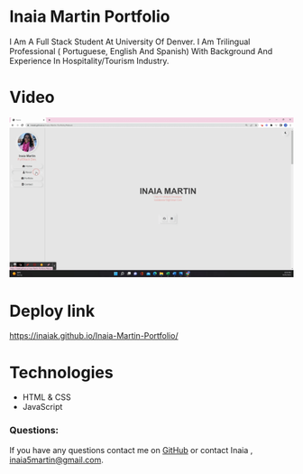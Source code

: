 # Inaia Martin Portfolio

I Am A Full Stack Student At University Of Denver. 
I Am Trilingual Professional ( Portuguese, English And Spanish) With Background And Experience In Hospitality/Tourism Industry.

# Video
<img src="https://github.com/InaiaK/Inaia-Martin-Portfolio/blob/main/Untitled_%20Sep%2020%2C%202022%208_40%20PM%20(1).gif">

# Deploy link
https://inaiak.github.io/Inaia-Martin-Portfolio/

# Technologies 

- HTML & CSS
- JavaScript

### Questions:
If you have any questions contact me on [GitHub](https://github.com/inaia@gmail.com) or contact Inaia , inaia5martin@gmail.com.


